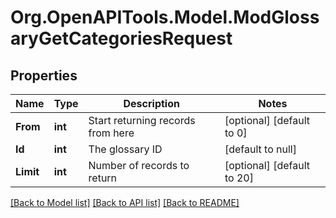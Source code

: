 # Org.OpenAPITools.Model.ModGlossaryGetCategoriesRequest

## Properties

Name | Type | Description | Notes
------------ | ------------- | ------------- | -------------
**From** | **int** | Start returning records from here | [optional] [default to 0]
**Id** | **int** | The glossary ID | [default to null]
**Limit** | **int** | Number of records to return | [optional] [default to 20]

[[Back to Model list]](../README.md#documentation-for-models) [[Back to API list]](../README.md#documentation-for-api-endpoints) [[Back to README]](../README.md)

